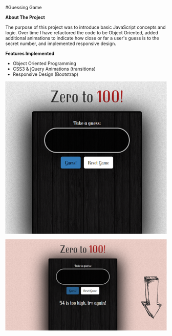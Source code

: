 #Guessing Game

**About The Project**

The purpose of this project was to introduce basic JavaScript concepts and logic. Over time I have refactored the code to be Object Oriented, added additional animations to indicate how close or far a user's guess is to the secret number, and implemented responsive design.


**Features Implemented**

* Object Oriented Programming
* CSS3 & jQuery Animations (transitions)
* Responsive Design (Bootstrap)

![alt text](img/zero_to_100.png "Guessing Game Screen Shot 1")

![alt text](img/zero_to_100_2.png "Guessing Game Screen Shot 2")